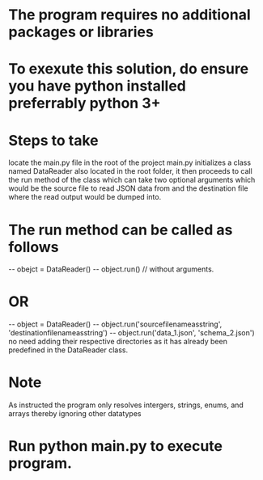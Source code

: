 # The program requires no additional packages or libraries
# To exexute this solution, do ensure you have python installed preferrably python 3+
# Steps to take

locate the main.py file in the root of the project
main.py initializes a class named DataReader also located in the root folder, it then proceeds to call the run method of the class which can take two optional arguments which would be the source file to read JSON data from and the destination file where the read output would be dumped into.

# The run method can be called as follows

-- obejct = DataReader()
-- object.run() // without arguments.
 # OR

-- object = DataReader()
-- object.run('sourcefilenameasstring', 'destinationfilenameasstring')
-- object.run('data_1.json', 'schema_2.json')
 no need adding their respective directories as it has already been predefined in the DataReader class.

# Note
As instructed the program only resolves intergers, strings, enums, and arrays thereby ignoring other datatypes
# Run python main.py to execute program.
